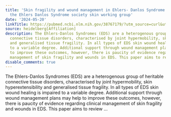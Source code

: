 ```yaml
---
title: 'Skin fragility and wound management in Ehlers- Danlos Syndrome: a report by
  the Ehlers Danlos Syndrome society skin working group'
date: '2024-05-20'
linkTitle: https://pubmed.ncbi.nlm.nih.gov/38767179/?utm_source=curl&utm_medium=rss&utm_campaign=pubmed-2&utm_content=1FakS-2QOkCT8HsMOQP1bCRQ4YzyumYOmxmF0moLsQ3dFB1E9V&fc=20220326224207&ff=20240520180926&v=2.18.0.post9+e462414
source: heidelberg[Affiliation]
description: The Ehlers-Danlos Syndromes (EDS) are a heterogenous group of heritable
  connective tissue disorders, characterised by joint hypermobility, skin hyperextensibility
  and generalised tissue fragility. In all types of EDS skin wound healing is impaired
  to a variable degree. Additional support through wound management plans may help
  to improve these outcomes, however, there is paucity of evidence regarding clinical
  management of skin fragility and wounds in EDS. This paper aims to review ...
disable_comments: true
---
```

The Ehlers-Danlos Syndromes (EDS) are a heterogenous group of heritable connective tissue disorders, characterised by joint hypermobility, skin hyperextensibility and generalised tissue fragility. In all types of EDS skin wound healing is impaired to a variable degree. Additional support through wound management plans may help to improve these outcomes, however, there is paucity of evidence regarding clinical management of skin fragility and wounds in EDS. This paper aims to review ...